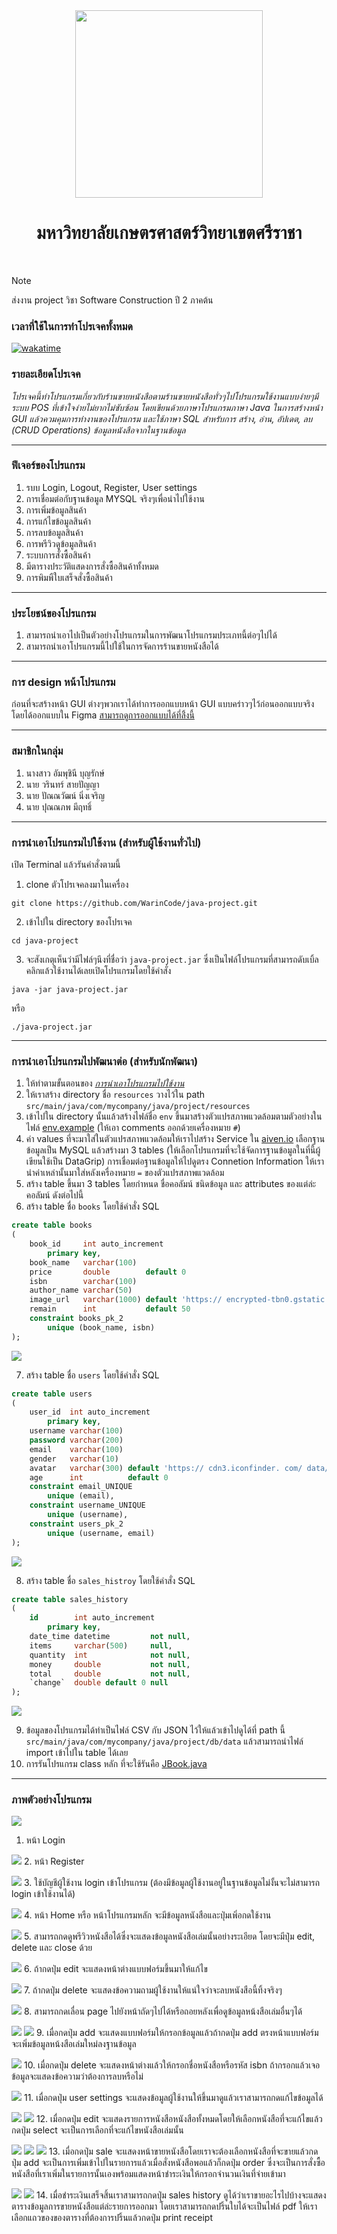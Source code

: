 <div align="center">
  <img src="src/main/java/com/mycompany/java/project/assets/imgs/KU.png" width="300px" height="300px">
  <h1><b>มหาวิทยาลัยเกษตรศาสตร์วิทยาเขตศรีราชา</b></h1>
  <br>
</div>

> [!NOTE]
> ส่งงาน project วิชา Software Construction ปี 2 ภาคต้น

### เวลาที่ใช้ในการทำโปรเจคทั้งหมด
[![wakatime](https://wakatime.com/badge/user/68e3e2dc-451c-45ef-bca8-9fc3ad60e2f9/project/b11c34c4-1632-4053-97b7-8589751fda39.svg)](https://wakatime.com/badge/user/68e3e2dc-451c-45ef-bca8-9fc3ad60e2f9/project/b11c34c4-1632-4053-97b7-8589751fda39)

### รายละเอียดโปรเจค
*โปรเจคนี้ทำโปรแกรมเกี่ยวกับร้านขายหนังสือตามร้านขายหนังสือทั่วๆไปโปรแกรมใช้งานแบบง่ายๆมีระบบ POS ที่เข้าใจง่ายไม่ยากไม่ซับซ้อน
โดยเขียนด้วยภาษาโปรแกรมภาษา Java ในการสร้างหน้า GUI แล้วควมคุมการทำงานของโปรแกรม
และใช้ภาษา SQL สำหรับการ สร้าง, อ่าน, อัปเดต, ลบ (CRUD Operations) ข้อมูลหนังสือจากในฐานข้อมูล*

---

### ฟีเจอร์ของโปรแกรม
1. รบบ Login, Logout, Register, User settings
2. การเชื่อมต่อกับฐานข้อมูล MYSQL จริงๆเพื่อนำไปใช้งาน
3. การเพิ่มข้อมูลสินค้า
4. การแก้ไขข้อมูลสินค้า
5. การลบข้อมูลสินค้า
6. การพรีวิวดูข้อมูลสินค้า
7. ระบบการสั่งซื้อสินค้า
8. มีตารางประวัติแสดงการสั่งซื้อสินค้าทั้งหมด
9. การพิมพืใบเสร็จสั่งซื้อสินค้า

---

### ประโยชน์ของโปรแกรม
1. สามารถนำเอาไปเป็นตัวอย่างโปรแกรมในการพัฒนาโปรแกรมประเภทนี้ต่อๆไปได้
2. สามารถนำเอาโปรแกรมนี้ไปใช้ในการจัดการร้านขายหนังสือได้

---

### การ design หน้าโปรแกรม
ก่อนที่จะสร้างหน้า GUI ต่างๆพวกเราได้ทำการออกแบบหน้า GUI แบบคร่าวๆไว้ก่อนออกแบบจริงโดยได้ออกแบบใน Figma 
[สามารถดูการออกแบบได้ที่ลิ้่งนี้ 
](https://www.figma.com/design/JYsyZ0miBfN5EWR1Q0YjHS/%E0%B9%82%E0%B8%9B%E0%B8%A3%E0%B9%80%E0%B8%88%E0%B8%84-Java-(JBook)?node-id=1-292&t=kt0NBLNMTRE2VYQ3-1)

---

### สมาชิกในกลุ่ม
1. นางสาว อัมพุชินี บุญรักษ์
2. นาย วรินทร์ สายปัญญา
3. นาย ปัณณวัฒน์ นิ่งเจริญ
4. นาย ปุณณภพ มีฤทธิ์

---

### การนำเอาโปรแกรมไปใช้งาน (สำหรับผู้ใช้งานทั่วไป)
เปิด Terminal แล้วรันคำสั่งตามนี้
1. clone ตัวโปรเจคลงมาในเครื่อง
```
git clone https://github.com/WarinCode/java-project.git
```

2. เข้าไปใน directory ของโปรเจค
``` 
cd java-project
```

3. จะสังเกตุเห็นว่ามีไฟล์ๆนึงที่ชื่อว่า `java-project.jar` ซึ่งเป็นไฟล์โปรแกรมที่สามารถดับเบิ้ลคลิกแล้วใช้งานได้เลยเปิดโปรแกรมโดยใช้คำสั่ง
``` 
java -jar java-project.jar
```
หรือ
```
./java-project.jar
```

---

### การนำเอาโปรแกรมไปพัฒนาต่อ (สำหรับนักพัฒนา)
1. ให้ทำตามขั้นตอนของ [*การนำเอาโปรแกรมไปใช้งาน*](#การนำเอาโปรแกรมไปใชงาน-สำหรับผูใชงานทัวไป)
2. ให้เราสร้าง directory ชื่อ `resources` วางไว้ใน path `src/main/java/com/mycompany/java/project/resources`
3. เข้าไปใน directory นั้นแล้วสร้างไฟล์ชื่อ `env` ขึ้นมาสร้างตัวแปรสภาพแวดล้อมตามตัวอย่างในไฟล์ [env.example](env.example) (ให้เอา comments ออกด้วยเครื่องหมาย `#`)
4. ค่า values ที่จะมาใส่ในตัวแปรสภาพแวดล้อมให้เราไปสร้าง Service ใน [aiven.io](https://aiven.io/) เลือกฐานข้อมูลเป็น MySQL แล้วสร้างมา 3 tables (ให้เลือกโปรแกรมที่จะใช้จัดการฐานข้อมูลในที่นี้ผู้เขียนใช้เป็น DataGrip) การเชื่อมต่อฐานข้อมูลให้ไปดูตรง Connetion Information ให้เรานำค่าเหล่านั้นมาใส่หลังเครื่องหมาย `=` ของตัวแปรสภาพแวดล้อม
5. สร้าง table ขึ้นมา 3 tables โดยกำหนด ชื่อคอลัมน์ ชนิดข้อมูล และ attributes ของแต่ล่ะคอลัมน์ ดังต่อไปนี้
6. สร้าง table ชื่อ `books` โดยใช้คำสั่ง SQL
``` sql
create table books
(
    book_id     int auto_increment
        primary key,
    book_name   varchar(100)                                                                                                         not null,
    price       double        default 0                                                                                              not null,
    isbn        varchar(100)                                                                                                         not null,
    author_name varchar(50)                                                                                                          null,
    image_url   varchar(1000) default 'https:// encrypted-tbn0.gstatic. com/ images?q=tbn:ANd9GcS9VikAOE2G2gjohpGNr_thh_7XSL1kZV7udA&s' null,
    remain      int           default 50                                                                                             null,
    constraint books_pk_2
        unique (book_name, isbn)
);
```
![](src/main/java/com/mycompany/java/project/assets/diagrams/books.png)

7. สร้าง table ชื่อ `users` โดยใช้คำสั่ง SQL
``` sql
create table users
(
    user_id  int auto_increment
        primary key,
    username varchar(100)                                                                                not null,
    password varchar(200)                                                                                not null,
    email    varchar(100)                                                                                not null,
    gender   varchar(10)                                                                                 null,
    avatar   varchar(300) default 'https:// cdn3.iconfinder. com/ data/ icons/ avatars-flat/ 33/ man_5-512.png' null,
    age      int          default 0                                                                      null,
    constraint email_UNIQUE
        unique (email),
    constraint username_UNIQUE
        unique (username),
    constraint users_pk_2
        unique (username, email)
);
```
![](src/main/java/com/mycompany/java/project/assets/diagrams/users.png)

8. สร้าง table ชื่อ `sales_histroy` โดยใช้คำสั่ง SQL
``` sql
create table sales_history
(
    id        int auto_increment
        primary key,
    date_time datetime         not null,
    items     varchar(500)     null,
    quantity  int              not null,
    money     double           not null,
    total     double           not null,
    `change`  double default 0 null
);
```
![](src/main/java/com/mycompany/java/project/assets/diagrams/sales_history.png)

9. ข้อมูลของโปรแกรมได้ทำเป็นไฟล์ CSV กับ JSON ไว้ให้แล้วเข้าไปดูได้ที่ path นี้ `src/main/java/com/mycompany/java/project/db/data` แล้วสามารถนำไฟล์ import เข้าไปใน table ได้เลย
10. การรันโปรแกรม class หลัก ที่จะใช้รันคือ [JBook.java](src/main/java/com/mycompany/java/project/JBook.java) 

---

### ภาพตัวอย่างโปรแกรม

![](src/main/java/com/mycompany/java/project/assets/imgs/img1.jpg)
1. หน้า Login


![](src/main/java/com/mycompany/java/project/assets/imgs/img2.jpg)
2. หน้า Register


![](src/main/java/com/mycompany/java/project/assets/imgs/img3.jpg)
3. ใช้บัญชีผู้ใช้งาน login เข้าโปรแกรม (ต้องมีข้อมูลผู้ใช้งานอยู่ในฐานข้อมูลไม่งั้นจะไม่สามารถ login เข้าใช้งานได้)


![](src/main/java/com/mycompany/java/project/assets/imgs/img4.jpg)
4. หน้า Home หรือ หน้าโปรแกรมหลัก จะมีข้อมูลหนังสือและปุ่มเพิ่อกดใช้งาน


![](src/main/java/com/mycompany/java/project/assets/imgs/img5.jpg)
5. สามารถกดดูพรีวิวหนังสือได้ซึ่งจะแสดงข้อมูลหนังสือเล่มนั้นอย่างระเอียด โดยจะมีปุ๋ม edit, delete และ close ด้วย


![](src/main/java/com/mycompany/java/project/assets/imgs/img6.jpg)
6. ถ้ากดปุ่ม edit จะแสดงหน้าต่างแบบฟอร์มขึ้นมาให้แก้ไข


![](src/main/java/com/mycompany/java/project/assets/imgs/img7.jpg)
7. ถ้ากดปุ่ม delete จะแสดงข้อความถามผู้ใช้งานให้แน่ใจว่าจะลบหนังสือนี้ทิ้งจริงๆ


![](src/main/java/com/mycompany/java/project/assets/imgs/img8.jpg)
8. สามารถกดเลื่อน page ไปยังหน้าถัดๆไปได้หรือถอยหลังเพื่อดูข้อมูลหน้งสือเล่มอื่นๆได้


![](src/main/java/com/mycompany/java/project/assets/imgs/img9.jpg)
![](src/main/java/com/mycompany/java/project/assets/imgs/img10.jpg)
9. เมื่อกดปุ่ม add จะแสดงแบบฟอร์มให้กรอกข้อมูลแล้วถ้ากดปุ่ม add ตรงหน้าแบบฟอร์มจะเพิ่มข้อมูลหน้งสือเล่มใหม่ลงฐานข้อมูล


![](src/main/java/com/mycompany/java/project/assets/imgs/img11.jpg)
10. เมื่อกดปุ่ม delete จะแสดงหน้าต่างแล้วให้กรอกชื่อหนังสือหรือรหัส isbn ถ้ากรอกแล้วเจอข้อมูลจะแสดงข้อความว่าต้องการลบหรือไม่


![](src/main/java/com/mycompany/java/project/assets/imgs/img12.jpg)
11. เมื่อกดปุ่ม user settings จะแสดงข้อมูลผู้ใช้งานให้ขึ้นมาดูแล้วเราสามารถกดแก้ไขข้อมูลได้


![](src/main/java/com/mycompany/java/project/assets/imgs/img13.jpg)
![](src/main/java/com/mycompany/java/project/assets/imgs/img14.jpg)
12. เมื่อกดปุ่ม edit จะแสดงรายการหนังสือหนังสือทั้งหมดโดยให้เลือกหนังสือที่จะแก้ไขแล้วกดปุ่ม select จะเป็นการเลือกที่จะแก้ไขหนังสือเล่มนั้น


![](src/main/java/com/mycompany/java/project/assets/imgs/img15.jpg)
![](src/main/java/com/mycompany/java/project/assets/imgs/img16.jpg)
![](src/main/java/com/mycompany/java/project/assets/imgs/img17.jpg)
13. เมื่อกดปุ่ม sale จะแสดงหน้าขายหนังสือโดยเราจะต้องเลือกหนังสือที่จะขายแล้วกดปุ่ม add จะเป็นการเพิ่มเข้าไปในรายการแล้วเมื่อสั่งหนังสือพอแล้วก็กดปุ่ม
order ซึ่งจะเป็นการสั่งซื้อหนังสือที่เราเพิ่มในรายการนั้นเองพร้อมแสดงหน้าชำระเงินให้กรอกจำนวนเงินที่จ่ายเข้ามา


![](src/main/java/com/mycompany/java/project/assets/imgs/img18.jpg)
![](src/main/java/com/mycompany/java/project/assets/imgs/img19.jpg)
14. เมื่อชำระเงินเสร็จสิ้นเราสามารถกดปุ่ม sales history ดูได้ว่าเราขายอะไรไปบ้างจะแสดงตารางข้อมูลการขายหนังสือแต่ล่ะรายการออกมา
โดยเราสามารถกดปริ้นใบได้จะเป็นไฟล์ pdf ให้เราเลือกแถวของของตารางที่ต้องการปริ้นแล้วกดปุ่ม print receipt